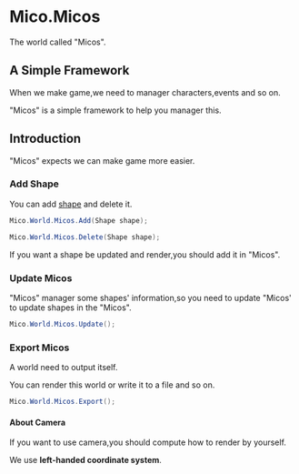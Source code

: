 ﻿# Mico.Micos

The world called "Micos".

## A Simple Framework

When we make game,we need to manager characters,events and so on.

"Micos" is a simple framework to help you manager this.

## Introduction

"Micos" expects we can make game more easier.

### Add Shape

You can add [shape](https://github.com/Link-Arthur/Mico/tree/master/Common/Mico/Shapes)
and delete it.

```C#
Mico.World.Micos.Add(Shape shape);

Mico.World.Micos.Delete(Shape shape);
```

If you want a shape be updated and render,you should add it in "Micos".

### Update Micos

"Micos" manager some shapes' information,so you need to update "Micos' to
update shapes in the "Micos".

```C#
Mico.World.Micos.Update();
```

### Export Micos

A world need to output itself.

You can render this world or write it to a file and so on.

```C#
Mico.World.Micos.Export();
```

#### About Camera

If you want to use camera,you should compute how to render by yourself.

We use **left-handed coordinate system**.
